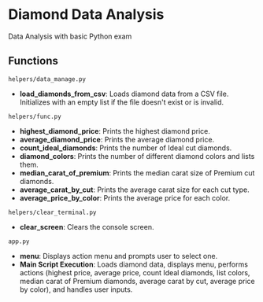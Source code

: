 # Diamond Data Analysis

Data Analysis with basic Python exam

## Functions

`helpers/data_manage.py`

- **load_diamonds_from_csv**: Loads diamond data from a CSV file. Initializes with an empty list if the file doesn't exist or is invalid.

`helpers/func.py`

- **highest_diamond_price**: Prints the highest diamond price.
- **average_diamond_price**: Prints the average diamond price.
- **count_ideal_diamonds**: Prints the number of Ideal cut diamonds.
- **diamond_colors**: Prints the number of different diamond colors and lists them.
- **median_carat_of_premium**: Prints the median carat size of Premium cut diamonds.
- **average_carat_by_cut**: Prints the average carat size for each cut type.
- **average_price_by_color**: Prints the average price for each color.

`helpers/clear_terminal.py`

- **clear_screen**: Clears the console screen.

`app.py`

- **menu**: Displays action menu and prompts user to select one.
- **Main Script Execution**: Loads diamond data, displays menu, performs actions (highest price, average price, count Ideal diamonds, list colors, median carat of Premium diamonds, average carat by cut, average price by color), and handles user inputs.
